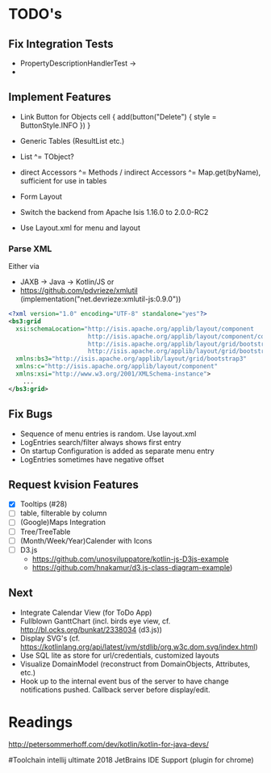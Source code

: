 # TODO's
## Fix Integration Tests
* PropertyDescriptionHandlerTest ->
* 
## Implement Features
* Link Button for Objects
cell {
                        add(button("Delete") {
                            style = ButtonStyle.INFO
                        })
                    }

* Generic Tables (ResultList etc.)
* List<Member> ^= TObject?
* direct Accessors ^= Methods  / indirect Accessors ^= Map.get(byName), sufficient for use in tables 
* Form Layout
* Switch the backend from Apache Isis 1.16.0 to 2.0.0-RC2
* Use Layout.xml for menu and layout

### Parse XML
Either via 
* JAXB -> Java -> Kotlin/JS or
* https://github.com/pdvrieze/xmlutil (implementation("net.devrieze:xmlutil-js:0.9.0"))
```xml
<?xml version="1.0" encoding="UTF-8" standalone="yes"?>
<bs3:grid
  xsi:schemaLocation="http://isis.apache.org/applib/layout/component
                      http://isis.apache.org/applib/layout/component/component.xsd
                      http://isis.apache.org/applib/layout/grid/bootstrap3
                      http://isis.apache.org/applib/layout/grid/bootstrap3/bootstrap3.xsd"
  xmlns:bs3="http://isis.apache.org/applib/layout/grid/bootstrap3"
  xmlns:c="http://isis.apache.org/applib/layout/component"
  xmlns:xsi="http://www.w3.org/2001/XMLSchema-instance">
    ...
</bs3:grid>
```


## Fix Bugs   
* Sequence of menu entries is random. Use layout.xml
* LogEntries search/filter always shows first entry 
* On startup Configuration is added as separate menu entry
* LogEntries sometimes have negative offset

## Request kvision Features
-[x] Tooltips (#28)
-[ ] table, filterable by column
-[ ] (Google)Maps Integration
-[ ] Tree/TreeTable
-[ ] (Month/Week/Year)Calender with Icons
-[ ] D3.js 
    * https://github.com/unosviluppatore/kotlin-js-D3js-example
    * https://github.com/hnakamur/d3.js-class-diagram-example)

## Next 
* Integrate Calendar View (for ToDo App)
* Fullblown GanttChart (incl. birds eye view, cf. http://bl.ocks.org/bunkat/2338034 (d3.js))
* Display SVG's (cf. https://kotlinlang.org/api/latest/jvm/stdlib/org.w3c.dom.svg/index.html)
* Use SQL lite as store for url/credentials, customized layouts
* Visualize DomainModel (reconstruct from DomainObjects, Attributes, etc.)
* Hook up to the internal event bus of the server to have change notifications pushed. 
Callback server before display/edit. 

# Readings
http://petersommerhoff.com/dev/kotlin/kotlin-for-java-devs/

#Toolchain
intellij ultimate 2018
JetBrains IDE Support (plugin for chrome)
